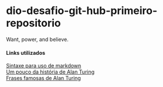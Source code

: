 # dio-desafio-git-hub-primeiro-repositorio
Want, power, and believe.
#### Links utilizados
[Sintaxe para uso de markdown](https://www.markdownguide.org/basic-syntax/)  
[Um pouco da história de Alan Turing](https://pt.wikipedia.org/wiki/Alan_Turing)  
[Frases famosas de Alan Turing](https://www.pensador.com/autor/alan_turing/)  
